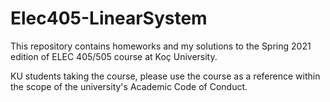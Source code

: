 # Elec405-LinearSystem

This repository contains homeworks and my solutions to the Spring 2021 edition of ELEC 405/505 course at Koç University.

KU students taking the course, please use the course as a reference within the scope of the university's Academic Code of Conduct.
